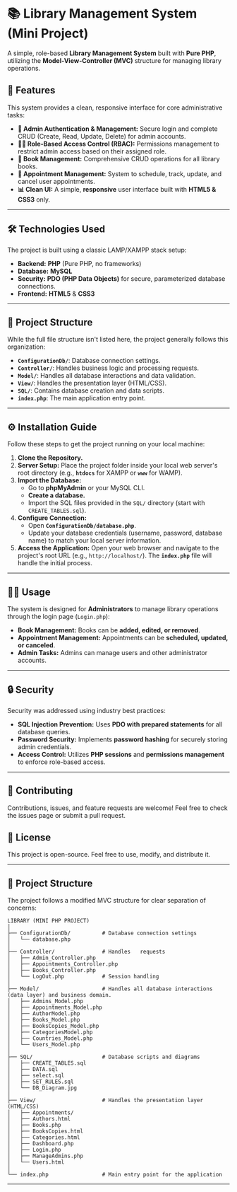 # 📚 Library Management System (Mini Project)

A simple, role-based **Library Management System** built with **Pure PHP**, utilizing the **Model-View-Controller (MVC)** structure for managing library operations.

## 🚀 Features

This system provides a clean, responsive interface for core administrative tasks:

* **🔐 Admin Authentication & Management:** Secure login and complete CRUD (Create, Read, Update, Delete) for admin accounts.
* **👨‍💻 Role-Based Access Control (RBAC):** Permissions management to restrict admin access based on their assigned role.
* **📖 Book Management:** Comprehensive CRUD operations for all library books.
* **📅 Appointment Management:** System to schedule, track, update, and cancel user appointments.
* **📊 Clean UI:** A simple, **responsive** user interface built with **HTML5 & CSS3** only.

---

## 🛠️ Technologies Used

The project is built using a classic LAMP/XAMPP stack setup:

* **Backend:** **PHP** (Pure PHP, no frameworks)
* **Database:** **MySQL**
* **Security:** **PDO (PHP Data Objects)** for secure, parameterized database connections.
* **Frontend:** **HTML5** & **CSS3**

---

## 📂 Project Structure

While the full file structure isn't listed here, the project generally follows this organization:

* **`ConfigurationDb/`**: Database connection settings.
* **`Controller/`**: Handles business logic and processing requests.
* **`Model/`**: Handles all database interactions and data validation.
* **`View/`**: Handles the presentation layer (HTML/CSS).
* **`SQL/`**: Contains database creation and data scripts.
* **`index.php`**: The main application entry point.

---

## ⚙️ Installation Guide

Follow these steps to get the project running on your local machine:

1.  **Clone the Repository.**
2.  **Server Setup:** Place the project folder inside your local web server's root directory (e.g., **`htdocs`** for XAMPP or **`www`** for WAMP).
3.  **Import the Database:**
    * Go to **phpMyAdmin** or your MySQL CLI.
    * **Create a database.**
    * Import the SQL files provided in the `SQL/` directory (start with `CREATE_TABLES.sql`).
4.  **Configure Connection:**
    * Open **`ConfigurationDb/database.php`**.
    * Update your database credentials (username, password, database name) to match your local server information.
5.  **Access the Application:** Open your web browser and navigate to the project's root URL (e.g., `http://localhost/`). The **`index.php`** file will handle the initial process.

---

## 👨‍💻 Usage

The system is designed for **Administrators** to manage library operations through the login page (`Login.php`):

* **Book Management:** Books can be **added, edited, or removed**.
* **Appointment Management:** Appointments can be **scheduled, updated, or canceled**.
* **Admin Tasks:** Admins can manage users and other administrator accounts.

---

## 🔒 Security

Security was addressed using industry best practices:

* **SQL Injection Prevention:** Uses **PDO with prepared statements** for all database queries.
* **Password Security:** Implements **password hashing** for securely storing admin credentials.
* **Access Control:** Utilizes **PHP sessions** and **permissions management** to enforce role-based access.

---

## 🤝 Contributing

Contributions, issues, and feature requests are welcome! Feel free to check the issues page or submit a pull request.

## 📜 License

This project is open-source. Feel free to use, modify, and distribute it.

-----

## 📂 Project Structure

The project follows a modified MVC structure for clear separation of concerns:

```
LIBRARY (MINI PHP PROJECT)
│
├── ConfigurationDb/          # Database connection settings
│   └── database.php
│
├── Controller/               # Handles   requests
│   ├── Admin_Controller.php
│   ├── Appointments_Controller.php
│   ├── Books_Controller.php
│   └── LogOut.php            # Session handling
│
├── Model/                    # Handles all database interactions (data layer) and business domain.
│   ├── Admins_Model.php
│   ├── Appointments_Model.php
│   ├── AuthorModel.php
│   ├── Books_Model.php
│   ├── BooksCopies_Model.php
│   ├── CategoriesModel.php
│   ├── Countries_Model.php
│   └── Users_Model.php
│
├── SQL/                      # Database scripts and diagrams
│   ├── CREATE_TABLES.sql
│   ├── DATA.sql
│   ├── select.sql
│   ├── SET_RULES.sql
│   └── DB_Diagram.jpg
│
├── View/                     # Handles the presentation layer (HTML/CSS)
│   ├── Appointments/
│   ├── Authors.html
│   ├── Books.php
│   ├── BooksCopies.html
│   ├── Categories.html
│   ├── Dashboard.php
│   ├── Login.php
│   ├── ManageAdmins.php
│   └── Users.html
│
└── index.php                 # Main entry point for the application
```

-----

